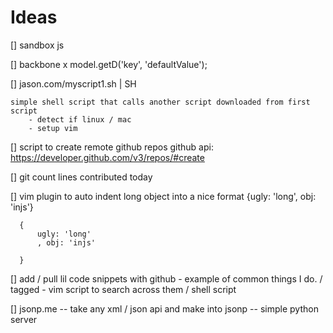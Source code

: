 
# Ideas 

[] sandbox js


[] backbone x 
	model.getD('key', 'defaultValue');


[] jason.com/myscript1.sh  | SH

	simple shell script that calls another script downloaded from first script
		- detect if linux / mac
		- setup vim 

[] script to create remote github repos
	github api: https://developer.github.com/v3/repos/#create


[] git count lines contributed today



[] vim plugin to auto indent long object into a nice format
      {ugly: 'long', obj: 'injs'}


      { 
          ugly: 'long'
          , obj: 'injs'

      }

[]  add / pull lil code snippets with github 
    - example of common things I do.  / tagged
    - vim script to search across them / shell script

[]  jsonp.me
    -- take any xml / json  api and make into jsonp
    -- simple python server

